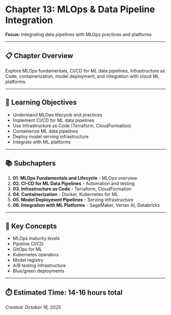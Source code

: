 # Chapter 13: MLOps & Data Pipeline Integration

**Focus:** Integrating data pipelines with MLOps practices and platforms

---

## 📋 Chapter Overview

Explore MLOps fundamentals, CI/CD for ML data pipelines, Infrastructure as Code, containerization, model deployment, and integration with cloud ML platforms.

---

## 🎯 Learning Objectives

- Understand MLOps lifecycle and practices
- Implement CI/CD for ML data pipelines
- Use Infrastructure as Code (Terraform, CloudFormation)
- Containerize ML data pipelines
- Deploy model serving infrastructure
- Integrate with ML platforms

---

## 📚 Subchapters

1. **01. MLOps Fundamentals and Lifecycle** - MLOps overview
2. **02. CI-CD for ML Data Pipelines** - Automation and testing
3. **03. Infrastructure as Code** - Terraform, CloudFormation
4. **04. Containerization** - Docker, Kubernetes for ML
5. **05. Model Deployment Pipelines** - Serving infrastructure
6. **06. Integration with ML Platforms** - SageMaker, Vertex AI, Databricks

---

## 🔑 Key Concepts

- MLOps maturity levels
- Pipeline CI/CD
- GitOps for ML
- Kubernetes operators
- Model registry
- A/B testing infrastructure
- Blue/green deployments

---

## ⏱️ Estimated Time: 14-16 hours total

*Created: October 18, 2025*
